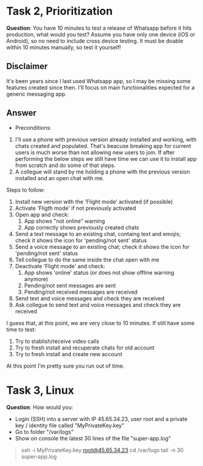 # Task 2, Prioritization

**Question**: You have 10 minutes to test a release of Whatsapp before it hits production, what would you test? Assume you have only one device (iOS or Android), so no need to include cross device testing. It must be doable within 10 minutes manually, so test it yourself!

## Disclaimer

It's been years since I last used Whatsapp app, so I may be missing some features created since then. I'll focus on main functionalities expected for a generic messaging app.

## Answer

* Preconditions: 

1. I'll use a phone with previous version already installed and working, with chats created and populated. That's beacuse breaking app for current users is much worse than not allowing new users to join. If after performing the below steps we still have time we can use it to install app from scratch and do some of that steps.
2. A collegue will stand by me holding a phone with the previous version installed and an open chat with me.

Steps to follow:

1. Install new version with the 'Flight mode' activated (if possible)
2. Activate 'Fligth mode' if not previously activated
3. Open app and check:
    1. App shows "not online" warning
    2. App correctly shows previously created chats
4. Send a text message to an existing chat, containg text and emojis; check it shows the icon for 'pending/not sent' status
5. Send a voice message to an existing chat; check it shows the icon for 'pending/not sent' status
6. Tell collegue to do the same inside the chat open with me
7. Deactivate 'Flight mode' and check:
    1. App shows 'online' status (or does not show offline warning anymore)
    2. Pending/not sent messages are sent
    3. Pending/not received messages are received
8. Send text and voice messages and check they are received
9. Ask collegue to send text and voice messages and check they are received

I guess that, at this point, we are very close to 10 minutes. If still have some time to test:

1. Try to stablish/receive video calls
2. Try to fresh install and recuperate chats for old account
3. Try to fresh install and create new account

At  this point I'm pretty sure you run out of time.

# Task 3, Linux

**Question**: How would you:
- Login (SSH) into a server with IP 45.65.34.23, user root and a private key / identity
file called "MyPrivateKey.key"
- Go to folder "/var/logs"
- Show on console the latest 30 lines of the file "super-app.log"

> ssh -i MyPrivateKey.key root@45.65.34.23
> cd /var/logs
> tail -n 30 super-app.log

